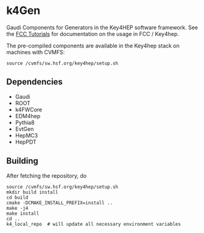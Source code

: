 # k4Gen

Gaudi Components for Generators in the Key4HEP software framework. See the
[FCC Tutorials](https://hep-fcc.github.io/fcc-tutorials/) for documentation on
the usage in FCC / Key4hep.

The pre-compiled components are available in the Key4hep stack on machines with
CVMFS:
```
source /cvmfs/sw.hsf.org/key4hep/setup.sh
```


## Dependencies

* Gaudi
* ROOT
* k4FWCore
* EDM4hep
* Pythia8
* EvtGen
* HepMC3
* HepPDT


## Building

After fetching the repository, do

```
source /cvmfs/sw.hsf.org/key4hep/setup.sh
mkdir build install
cd build
cmake -DCMAKE_INSTALL_PREFIX=install ..
make -j4
make install
cd ..
k4_local_repo  # will update all necessary environment variables
```
